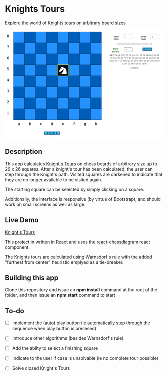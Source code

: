 # Knights Tours #

Explore the world of Knights tours on arbitrary board sizes

![](./screenshot.png)

## Description

This app calculates [Knight's Tours](https://en.wikipedia.org/wiki/Knight%27s_tour) on chess boards of arbitrary size up to 26 x 26 squares.
After a knight's tour has been calculated, the user can step through the Knight's path. 
Visited squares are darkened to indicate that they are no longer available to be visited again. 

The starting square can be selected by simply clicking on a square.

Additionally, the interface is responsive (by virtue of Bootstrap), and should work on small screens as well as large. 

## Live Demo
[Knight's Tours](http://knightstour.juddn.com)

This project in written in React and uses the [react-chessdiagram](https://www.npmjs.com/package/react-chessdiagram "react-chessdiagram") react component.

The Knights tours are calculated using [Warnsdorf's rule](https://en.wikipedia.org/wiki/Knight%27s_tour#Warnsdorf.27s_rule "Warnsdorf's rule") with the added "furthest from center" heuristic emplyed as a tie-breaker.

## Building this app

Clone this repository and issue an **npm install** command at the root of the folder, and then issue an **npm start** command to start

## To-do

* [ ] Implement the (auto) play button (ie automatically step through the sequence when play button is presesed)

* [ ] Introduce other algorithms (besides Warnsdorf's rule)

* [ ] Add the abilty to select a finishing square

* [ ] Indicate to the user if case is unsolvable (ie no complete tour possible)

* [ ] Solve closed Knight's Tours